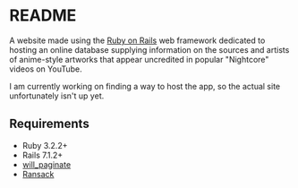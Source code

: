 # README

A website made using the [Ruby on Rails](https://rubyonrails.org/) web framework dedicated to hosting an online database supplying information on the sources and artists of anime-style artworks that appear uncredited in popular "Nightcore" videos on YouTube.

I am currently working on finding a way to host the app, so the actual site unfortunately isn't up yet.

## Requirements
* Ruby 3.2.2+
* Rails 7.1.2+
* [will_paginate](https://github.com/mislav/will_paginate)
* [Ransack](https://github.com/activerecord-hackery/ransack)
